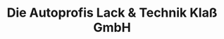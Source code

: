 ---
title: "Die Autoprofis Lack & Technik Klaß GmbH"
url: /alsfeld/die-autoprofis-lack-und-technik-klass-gmbh/
shop: Autowerkstatt
---